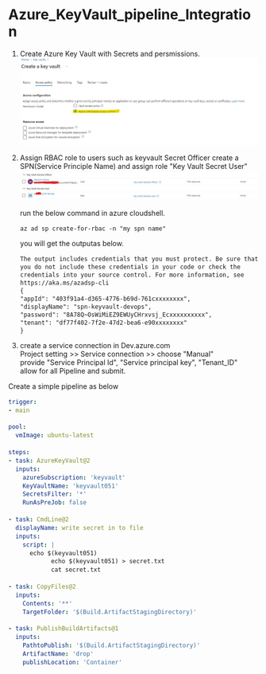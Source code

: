 # Azure_KeyVault_pipeline_Integration
1) Create Azure Key Vault with Secrets and persmissions.
![choose rbac](snap1.jpg)
2) Assign RBAC role to users such as keyvault Secret Officer 
create a SPN(Service Principle Name) and assign role "Key Vault Secret User"
![Add keyvault secret officer and user](snap2.jpg)

    run the below command in azure cloudshell.
    ```
    az ad sp create-for-rbac -n "my spn name"
    ```
    you will get the outputas below.
    ```
    The output includes credentials that you must protect. Be sure that you do not include these credentials in your code or check the credentials into your source control. For more information, see https://aka.ms/azadsp-cli
    {
    "appId": "403f91a4-d365-4776-b69d-761cxxxxxxxx",
    "displayName": "spn-keyvault-devops",
    "password": "8A78Q~OsWiMiEZ9EWUyCHrxvsj_Ecxxxxxxxxxx",
    "tenant": "df77f402-7f2e-47d2-bea6-e90xxxxxxxx"
    }

    ```

3) create a service connection in Dev.azure.com \
Project setting >> Service connection >> choose "Manual" \
provide "Service Principal Id", "Service principal key", "Tenant_ID" \
allow for all Pipeline and submit.

Create a simple pipeline as below
```yaml
trigger:
- main

pool:
  vmImage: ubuntu-latest

steps:
- task: AzureKeyVault@2
  inputs:
    azureSubscription: 'keyvault'
    KeyVaultName: 'keyvault051'
    SecretsFilter: '*'
    RunAsPreJob: false

- task: CmdLine@2
  displayName: write secret in to file
  inputs:
    script: |
      echo $(keyvault051)
            echo $(keyvault051) > secret.txt
            cat secret.txt

- task: CopyFiles@2
  inputs:
    Contents: '**'
    TargetFolder: '$(Build.ArtifactStagingDirectory)'

- task: PublishBuildArtifacts@1
  inputs:
    PathtoPublish: '$(Build.ArtifactStagingDirectory)'
    ArtifactName: 'drop'
    publishLocation: 'Container'
```
